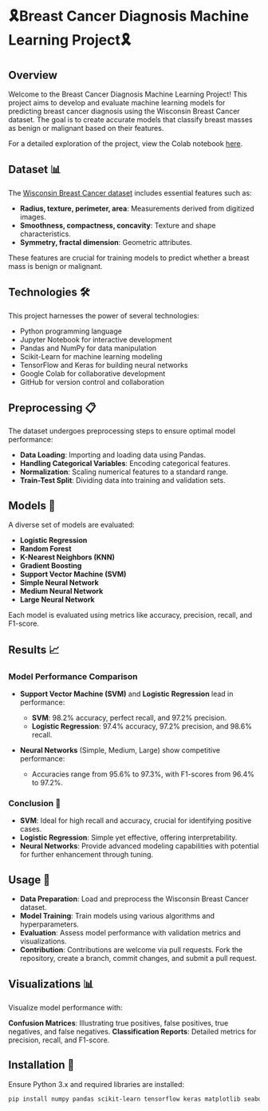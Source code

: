 # 🎗️Breast Cancer Diagnosis Machine Learning Project🎗️

## Overview
Welcome to the Breast Cancer Diagnosis Machine Learning Project! This project aims to develop and evaluate machine learning models for predicting breast cancer diagnosis using the Wisconsin Breast Cancer dataset. The goal is to create accurate models that classify breast masses as benign or malignant based on their features.

For a detailed exploration of the project, view the Colab notebook [here](https://colab.research.google.com/github/ishita48/Breast-Cancer-Diagnosis-ML-model/blob/main/Breast_Cancer_Diagnosis.ipynb).

## Dataset 📊
The [Wisconsin Breast Cancer dataset](https://archive.ics.uci.edu/ml/datasets/Breast+Cancer+Wisconsin+(Diagnostic)) includes essential features such as:

- **Radius, texture, perimeter, area**: Measurements derived from digitized images.
- **Smoothness, compactness, concavity**: Texture and shape characteristics.
- **Symmetry, fractal dimension**: Geometric attributes.

These features are crucial for training models to predict whether a breast mass is benign or malignant.

## Technologies 🛠️
This project harnesses the power of several technologies:

- Python programming language
- Jupyter Notebook for interactive development
- Pandas and NumPy for data manipulation
- Scikit-Learn for machine learning modeling
- TensorFlow and Keras for building neural networks
- Google Colab for collaborative development
- GitHub for version control and collaboration

## Preprocessing 📋
The dataset undergoes preprocessing steps to ensure optimal model performance:

- **Data Loading**: Importing and loading data using Pandas.
- **Handling Categorical Variables**: Encoding categorical features.
- **Normalization**: Scaling numerical features to a standard range.
- **Train-Test Split**: Dividing data into training and validation sets.

## Models 🤖
A diverse set of models are evaluated:

- **Logistic Regression**
- **Random Forest**
- **K-Nearest Neighbors (KNN)**
- **Gradient Boosting**
- **Support Vector Machine (SVM)**
- **Simple Neural Network**
- **Medium Neural Network**
- **Large Neural Network**

Each model is evaluated using metrics like accuracy, precision, recall, and F1-score.

## Results 📈
### Model Performance Comparison
- **Support Vector Machine (SVM)** and **Logistic Regression** lead in performance:
  - **SVM**: 98.2% accuracy, perfect recall, and 97.2% precision.
  - **Logistic Regression**: 97.4% accuracy, 97.2% precision, and 98.6% recall.
  
- **Neural Networks** (Simple, Medium, Large) show competitive performance:
  - Accuracies range from 95.6% to 97.3%, with F1-scores from 96.4% to 97.2%.

### Conclusion 🎉
- **SVM**: Ideal for high recall and accuracy, crucial for identifying positive cases.
- **Logistic Regression**: Simple yet effective, offering interpretability.
- **Neural Networks**: Provide advanced modeling capabilities with potential for further enhancement through tuning.

## Usage 🚀

- **Data Preparation**: Load and preprocess the Wisconsin Breast Cancer dataset.
- **Model Training**: Train models using various algorithms and hyperparameters.
- **Evaluation**: Assess model performance with validation metrics and visualizations.
- **Contribution**: Contributions are welcome via pull requests. Fork the repository, create a branch, commit changes, and submit a pull request.

## Visualizations 📊
Visualize model performance with:

**Confusion Matrices**: Illustrating true positives, false positives, true negatives, and false negatives.
**Classification Reports**: Detailed metrics for precision, recall, and F1-score.

## Installation 🔧
Ensure Python 3.x and required libraries are installed:
```bash
pip install numpy pandas scikit-learn tensorflow keras matplotlib seaborn
